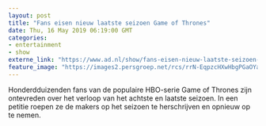 ```yaml
---
layout: post
title: "Fans eisen nieuw laatste seizoen Game of Thrones"
date: Thu, 16 May 2019 06:19:00 GMT
categories: 
- entertainment 
- show 
externe_link: "https://www.ad.nl/show/fans-eisen-nieuw-laatste-seizoen-game-of-thrones~a171d331/"
feature_image: "https://images2.persgroep.net/rcs/rrN-EqpzcHXwHbgPGaOYaFR_jP0/diocontent/148279057/_fitwidth/400/?appId=21791a8992982cd8da851550a453bd7f&quality=0.7"
---
```


Honderdduizenden fans van de populaire HBO-serie Game of Thrones zijn ontevreden over het verloop van het achtste en laatste seizoen. In een petitie roepen ze de makers op het seizoen te herschrijven en opnieuw op te nemen.
